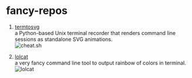 # fancy-repos


1. [termtosvg](https://github.com/nbedos/termtosvg)  
	a Python-based Unix terminal recorder that renders command line sessions as standalone SVG animations.  
	![cheat.sh](https://cdn.rawgit.com/KaiboLiu/kaiboliu.github.io/231f16fe/images/svg_cheat.sh.svg "cheat.sh")

1. [lolcat](https://github.com/busyloop/lolcat)  
	a very fancy command line tool to output rainbow of colors in terminal.   
	![lolcat](https://cdn.rawgit.com/KaiboLiu/fancy-repos/eb9a3d74/img/svg_lolcat.svg "lolcat")
<!--
<img src="https://cdn.rawgit.com/KaiboLiu/fancy-repos/eb9a3d74/img/svg_lolcat.svg">
<img src="https://cdn.rawgit.com/KaiboLiu/kaiboliu.github.io/231f16fe/images/svg_cheat.sh.svg">
<img src="./img/svg_cheat.sh.svg" width="50%">
-->




